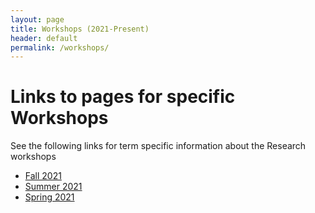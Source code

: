 ```yaml
---
layout: page
title: Workshops (2021-Present)
header: default
permalink: /workshops/
---
```



# Links to pages for specific Workshops

See the following links for term specific information about the Research workshops

* [Fall 2021](/Home/workshops/Fa21/)
* [Summer 2021](/Home/workshops/Su21/)
* [Spring 2021](/Home/workshops/Sp21/)







 
